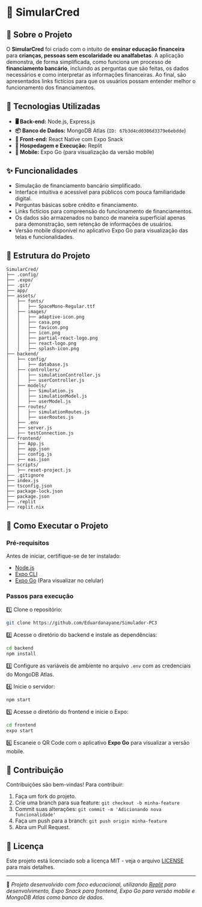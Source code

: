 # 📌 SimularCred

## 🏦 Sobre o Projeto
O **SimularCred** foi criado com o intuito de **ensinar educação financeira** para **crianças, pessoas sem escolaridade ou analfabetas**. A aplicação demonstra, de forma simplificada, como funciona um processo de **financiamento bancário**, incluindo as perguntas que são feitas, os dados necessários e como interpretar as informações financeiras. Ao final, são apresentados links fictícios para que os usuários possam entender melhor o funcionamento dos financiamentos.

## 🚀 Tecnologias Utilizadas

- **🖥️ Back-end:** Node.js, Express.js
- **📦 Banco de Dados:** MongoDB Atlas (`ID: 67b3d4cd0306d3379e6ebdde`)
- **📱 Front-end:** React Native com Expo Snack
- **📡 Hospedagem e Execução:** Replit
- **📲 Mobile:** Expo Go (para visualização da versão mobile)

## ✨ Funcionalidades

- Simulação de financiamento bancário simplificado.
- Interface intuitiva e acessível para públicos com pouca familiaridade digital.
- Perguntas básicas sobre crédito e financiamento.
- Links fictícios para compreensão do funcionamento de financiamentos.
- Os dados são armazenados no banco de maneira superficial apenas para demonstração, sem retenção de informações de usuários.
- Versão mobile disponível no aplicativo Expo Go para visualização das telas e funcionalidades.

## 📂 Estrutura do Projeto
```
SimularCred/
├── .config/
├── .expo/
├── .git/
├── app/
├── assets/
│   ├── fonts/
│   │   ├── SpaceMono-Regular.ttf
│   ├── images/
│   │   ├── adaptive-icon.png
│   │   ├── casa.png
│   │   ├── favicon.png
│   │   ├── icon.png
│   │   ├── partial-react-logo.png
│   │   ├── react-logo.png
│   │   ├── splash-icon.png
├── backend/
│   ├── config/
│   │   ├── database.js
│   ├── controllers/
│   │   ├── simulationController.js
│   │   ├── userController.js
│   ├── models/
│   │   ├── Simulation.js
│   │   ├── simulationModel.js
│   │   ├── userModel.js
│   ├── routes/
│   │   ├── simulationRoutes.js
│   │   ├── userRoutes.js
│   ├── .env
│   ├── server.js
│   ├── testConnection.js
├── frontend/
│   ├── App.js
│   ├── app.json
│   ├── config.js
│   ├── eas.json
├── scripts/
│   ├── reset-project.js
├── .gitignore
├── index.js
├── tsconfig.json
├── package-lock.json
├── package.json
├── .replit
├── replit.nix
```

## 🚀 Como Executar o Projeto

### Pré-requisitos
Antes de iniciar, certifique-se de ter instalado:
- [Node.js](https://nodejs.org/)
- [Expo CLI](https://docs.expo.dev/get-started/installation/)
- [Expo Go](https://expo.dev/client) (Para visualizar no celular)

### Passos para execução

1️⃣ Clone o repositório:
   ```sh
   git clone https://github.com/Eduardanayane/Simulador-PC3
   ```

2️⃣ Acesse o diretório do backend e instale as dependências:
   ```sh
   cd backend
   npm install
   ```

3️⃣ Configure as variáveis de ambiente no arquivo `.env` com as credenciais do MongoDB Atlas.

4️⃣ Inicie o servidor:
   ```sh
   npm start
   ```

5️⃣ Acesse o diretório do frontend e inicie o Expo:
   ```sh
   cd frontend
   expo start
   ```

6️⃣ Escaneie o QR Code com o aplicativo **Expo Go** para visualizar a versão mobile.

## 🤝 Contribuição

Contribuições são bem-vindas! Para contribuir:
1. Faça um fork do projeto.
2. Crie uma branch para sua feature: `git checkout -b minha-feature`
3. Commit suas alterações: `git commit -m 'Adicionando nova funcionalidade'`
4. Faça um push para a branch: `git push origin minha-feature`
5. Abra um Pull Request.

## 📜 Licença

Este projeto está licenciado sob a licença MIT - veja o arquivo [LICENSE](LICENSE) para mais detalhes.

---
📌 *Projeto desenvolvido com foco educacional, utilizando [Replit](https://replit.com/@eduardaalmeida9/Simulador-PC3) para desenvolvimento, Expo Snack para frontend, Expo Go para versão mobile e MongoDB Atlas como banco de dados.*
